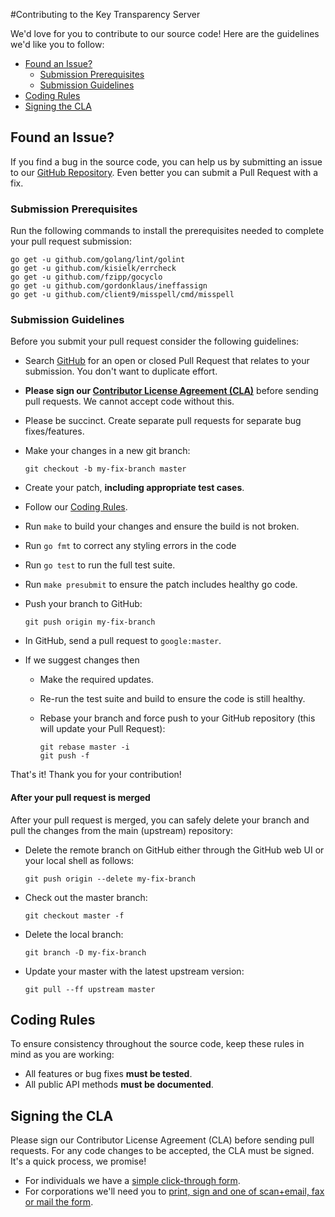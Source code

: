 #Contributing to the Key Transparency Server

We'd love for you to contribute to our source code! Here are the guidelines we'd like you to follow:

 - [Found an Issue?](#issue)
   - [Submission Prerequisites](#prereq)
   - [Submission Guidelines](#submit)
 - [Coding Rules](#rules)
 - [Signing the CLA](#cla)

## <a name="issue"></a> Found an Issue?
If you find a bug in the source code, you can help us by submitting an issue to
our [GitHub Repository][github]. Even better you can submit a Pull Request with
a fix.

### <a name="prereq"></a> Submission Prerequisites
Run the following commands to install the prerequisites needed to complete your
pull request submission:

```
go get -u github.com/golang/lint/golint
go get -u github.com/kisielk/errcheck
go get -u github.com/fzipp/gocyclo
go get -u github.com/gordonklaus/ineffassign
go get -u github.com/client9/misspell/cmd/misspell
```

### <a name="submit"></a> Submission Guidelines
Before you submit your pull request consider the following guidelines:

* Search [GitHub](https://github.com/google/keytransparency/pulls)
  for an open or closed Pull Request that relates to your submission. You don't
  want to duplicate effort.
* **Please sign our [Contributor License Agreement (CLA)](#cla)** before sending pull
  requests. We cannot accept code without this.
* Please be succinct. Create separate pull requests for separate bug fixes/features.
* Make your changes in a new git branch:

     ```shell
     git checkout -b my-fix-branch master
     ```

* Create your patch, **including appropriate test cases**.
* Follow our [Coding Rules](#rules).
* Run `make` to build your changes and ensure the build is not broken.
* Run `go fmt` to correct any styling errors in the code
* Run `go test` to run the full test suite.
* Run `make presubmit` to ensure the patch includes healthy go code.

* Push your branch to GitHub:

    ```shell
    git push origin my-fix-branch
    ```

* In GitHub, send a pull request to `google:master`.
* If we suggest changes then
  * Make the required updates.
  * Re-run the test suite and build to ensure the code is still healthy.
  * Rebase your branch and force push to your GitHub repository (this will update your Pull Request):

    ```shell
    git rebase master -i
    git push -f
    ```

That's it! Thank you for your contribution!

#### After your pull request is merged

After your pull request is merged, you can safely delete your branch and pull the changes
from the main (upstream) repository:

* Delete the remote branch on GitHub either through the GitHub web UI or your local shell as follows:

    ```shell
    git push origin --delete my-fix-branch
    ```

* Check out the master branch:

    ```shell
    git checkout master -f
    ```

* Delete the local branch:

    ```shell
    git branch -D my-fix-branch
    ```

* Update your master with the latest upstream version:

    ```shell
    git pull --ff upstream master
    ```

## <a name="rules"></a> Coding Rules
To ensure consistency throughout the source code, keep these rules in mind as you are working:

* All features or bug fixes **must be tested**.
* All public API methods **must be documented**.

## <a name="cla"></a> Signing the CLA

Please sign our Contributor License Agreement (CLA) before sending pull requests. For any code
changes to be accepted, the CLA must be signed. It's a quick process, we promise!

* For individuals we have a [simple click-through form][individual-cla].
* For corporations we'll need you to
  [print, sign and one of scan+email, fax or mail the form][corporate-cla].

[corporate-cla]: http://code.google.com/legal/corporate-cla-v1.0.html
[github]: https://github.com/google/keytransparency
[individual-cla]: http://code.google.com/legal/individual-cla-v1.0.html
[issues]: https://github.com/google/keytransparency/issues
